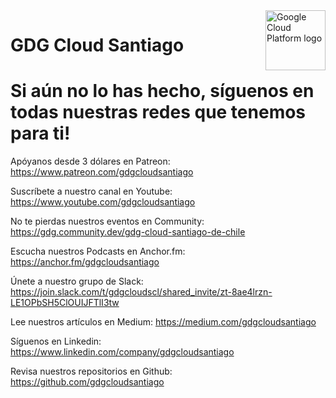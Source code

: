 <img src="https://avatars1.githubusercontent.com/u/48249676?s=200&v=4" alt="Google Cloud Platform logo" title="Google Cloud Platform" align="right" height="96" width="96"/>

# GDG Cloud Santiago 

# Si aún no lo has hecho, síguenos en todas nuestras redes que tenemos para ti!

Apóyanos desde 3 dólares en Patreon: https://www.patreon.com/gdgcloudsantiago

Suscríbete a nuestro canal en Youtube: https://www.youtube.com/gdgcloudsantiago

No te pierdas nuestros eventos en Community: https://gdg.community.dev/gdg-cloud-santiago-de-chile

Escucha nuestros Podcasts en Anchor.fm: https://anchor.fm/gdgcloudsantiago

Únete a nuestro grupo de Slack: https://join.slack.com/t/gdgcloudscl/shared_invite/zt-8ae4lrzn-LE1OPbSH5ClOUIJFTlI3tw

Lee nuestros artículos en Medium: https://medium.com/gdgcloudsantiago

Síguenos en Linkedin: https://www.linkedin.com/company/gdgcloudsantiago

Revisa nuestros repositorios en Github: https://github.com/gdgcloudsantiago
